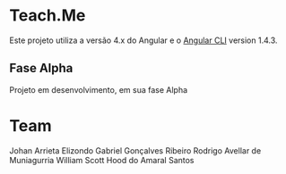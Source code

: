 # Teach.Me

Este projeto utiliza a versão 4.x do Angular e o [Angular CLI](https://github.com/angular/angular-cli) version 1.4.3.

## Fase Alpha

Projeto em desenvolvimento, em sua fase Alpha

# Team

Johan Arrieta Elizondo
Gabriel Gonçalves Ribeiro
Rodrigo Avellar de
Muniagurria
William Scott Hood do Amaral Santos
